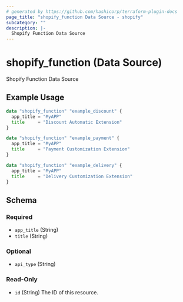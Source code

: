 ```yaml
---
# generated by https://github.com/hashicorp/terraform-plugin-docs
page_title: "shopify_function Data Source - shopify"
subcategory: ""
description: |-
  Shopify Function Data Source
---
```


# shopify_function (Data Source)

Shopify Function Data Source

## Example Usage

```terraform
data "shopify_function" "example_discount" {
  app_title = "MyAPP"
  title     = "Discount Automatic Extension"
}

data "shopify_function" "example_payment" {
  app_title = "MyAPP"
  title     = "Payment Customization Extension"
}

data "shopify_function" "example_delivery" {
  app_title = "MyAPP"
  title     = "Delivery Customization Extension"
}
```

<!-- schema generated by tfplugindocs -->
## Schema

### Required

- `app_title` (String)
- `title` (String)

### Optional

- `api_type` (String)

### Read-Only

- `id` (String) The ID of this resource.
